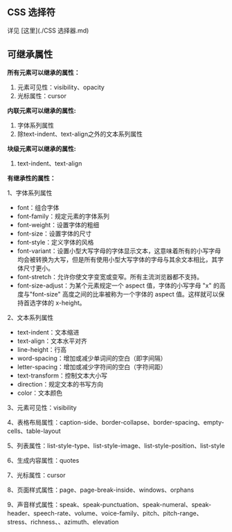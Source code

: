 ## CSS 选择符

详见 [这里](./CSS 选择器.md)

## 可继承属性

**所有元素可以继承的属性：**

1. 元素可见性：visibility、opacity
2. 光标属性：cursor

**内联元素可以继承的属性:**

1. 字体系列属性
2. 除text-indent、text-align之外的文本系列属性

**块级元素可以继承的属性:**

1. text-indent、text-align

   

**有继承性的属性：**

1、字体系列属性

- font：组合字体
- font-family：规定元素的字体系列
- font-weight：设置字体的粗细
- font-size：设置字体的尺寸
- font-style：定义字体的风格
- font-variant：设置小型大写字母的字体显示文本，这意味着所有的小写字母均会被转换为大写，但是所有使用小型大写字体的字母与其余文本相比，其字体尺寸更小。
- font-stretch：允许你使文字变宽或变窄。所有主流浏览器都不支持。
- font-size-adjust：为某个元素规定一个 aspect 值，字体的小写字母 "x" 的高度与"font-size" 高度之间的比率被称为一个字体的 aspect 值。这样就可以保持首选字体的 x-height。

2、文本系列属性

- text-indent：文本缩进
- text-align：文本水平对齐
- line-height：行高
- word-spacing：增加或减少单词间的空白（即字间隔）
- letter-spacing：增加或减少字符间的空白（字符间距）
- text-transform：控制文本大小写
- direction：规定文本的书写方向
- color：文本颜色

3、元素可见性：visibility

4、表格布局属性：caption-side、border-collapse、border-spacing、empty-cells、table-layout

5、列表属性：list-style-type、list-style-image、list-style-position、list-style

6、生成内容属性：quotes

7、光标属性：cursor

8、页面样式属性：page、page-break-inside、windows、orphans

9、声音样式属性：speak、speak-punctuation、speak-numeral、speak-header、speech-rate、volume、voice-family、pitch、pitch-range、stress、richness、、azimuth、elevation


